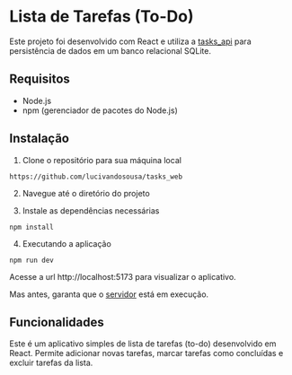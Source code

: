 
# Lista de Tarefas (To-Do)

Este projeto foi desenvolvido com React e utiliza a [tasks_api](https://github.com/lucivandosousa/tasks_api) para persistência de dados em um banco relacional SQLite.

## Requisitos

- Node.js
- npm (gerenciador de pacotes do Node.js)

## Instalação

1. Clone o repositório para sua máquina local
```
https://github.com/lucivandosousa/tasks_web
```

2. Navegue até o diretório do projeto

3. Instale as dependências necessárias
```
npm install
```

4. Executando a aplicação
```
npm run dev
```

Acesse a url http://localhost:5173 para visualizar o aplicativo.

Mas antes, garanta que o [servidor](https://github.com/lucivandosousa/tasks_api) está em execução.

## Funcionalidades

Este é um aplicativo simples de lista de tarefas (to-do) desenvolvido em React. Permite adicionar novas tarefas, marcar tarefas como concluídas e excluir tarefas da lista.
